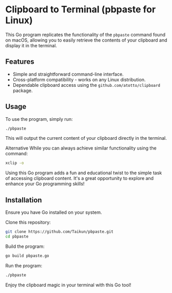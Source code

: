 # Clipboard to Terminal (pbpaste for Linux)

This Go program replicates the functionality of the `pbpaste` command found on macOS, allowing you to easily retrieve the contents of your clipboard and display it in the terminal.

## Features

- Simple and straightforward command-line interface.
- Cross-platform compatibility - works on any Linux distribution.
- Dependable clipboard access using the `github.com/atotto/clipboard` package.

## Usage

To use the program, simply run:

```bash
./pbpaste
```

This will output the current content of your clipboard directly in the terminal.

Alternative
While you can always achieve similar functionality using the command:

```bash
xclip -o
```

Using this Go program adds a fun and educational twist to the simple task of accessing clipboard content. It's a great opportunity to explore and enhance your Go programming skills!

## Installation
Ensure you have Go installed on your system.

Clone this repository:

```bash
git clone https://github.com/Taikun/pbpaste.git
cd pbpaste
```
Build the program:
```bash
go build pbpaste.go
``` 

Run the program:
```bash
./pbpaste
```

Enjoy the clipboard magic in your terminal with this Go tool!